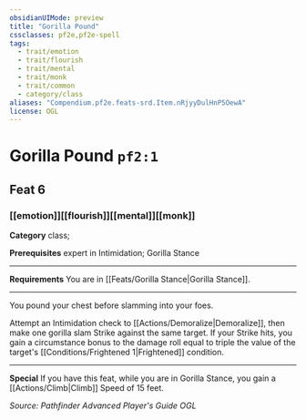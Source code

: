 ```yaml
---
obsidianUIMode: preview
title: "Gorilla Pound"
cssclasses: pf2e,pf2e-spell
tags:
  - trait/emotion
  - trait/flourish
  - trait/mental
  - trait/monk
  - trait/common
  - category/class
aliases: "Compendium.pf2e.feats-srd.Item.nRjyyDulHnP5OewA"
license: OGL
---
```

# Gorilla Pound `pf2:1`
## Feat 6
### [[emotion]][[flourish]][[mental]][[monk]]

**Category** class; 



**Prerequisites** expert in Intimidation; Gorilla Stance
* * *
**Requirements** You are in [[Feats/Gorilla Stance|Gorilla Stance]].

* * *

You pound your chest before slamming into your foes.

Attempt an Intimidation check to [[Actions/Demoralize|Demoralize]], then make one gorilla slam Strike against the same target. If your Strike hits, you gain a circumstance bonus to the damage roll equal to triple the value of the target's [[Conditions/Frightened 1|Frightened]] condition.

* * *

**Special** If you have this feat, while you are in Gorilla Stance, you gain a [[Actions/Climb|Climb]] Speed of 15 feet.

*Source: Pathfinder Advanced Player's Guide*
*OGL*